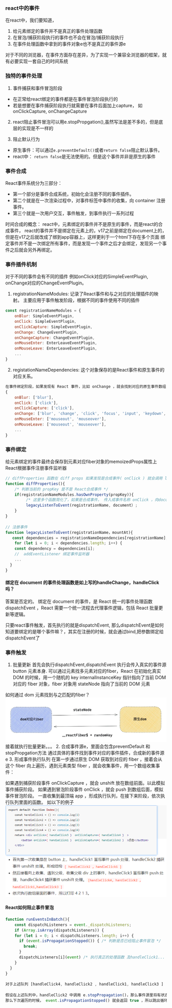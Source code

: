 ### react中的事件

在react中，我们要知道，
1. 给元素绑定的事件并不是真正的事件处理函数
2. 在冒泡/捕获阶段执行的事件也不会在冒泡/捕获阶段执行
3. 在事件处理函数中拿到的事件对象e也不是真正的事件源e


对于不同的浏览器，在事件方面存在差异，为了实现一个兼容全浏览器的框架，就有必要实现一套自己的时间系统


### 独特的事件处理

1. 事件捕获和事件冒泡阶段
- 在正常给react绑定的事件都是在事件冒泡阶段执行的
- 若是想要在事件捕获阶段执行就需要在事件后面加上capture， 如onClickCapture, onChangeCapture
2. react阻止事件冒泡可以用e.stopPropgation(),虽然写法是差不多的，但是底层的实现是不一样的

3. 阻止默认行为
- 原生事件：可以通过`e.preventDefault()`或者`return false`阻止默认事件。
- react中： `return false`是无法使用的。但是这个事件并非是原生的事件

### 事件合成

React事件系统分为三部分：
- 第一个部分是事件合成系统，初始化会注册不同的事件插件。
- 第二个就是在一次渲染过程中，对事件标签中事件的收集，向 container 注册事件。
- 第三个就是一次用户交互，事件触发，到事件执行一系列过程


时间合成的概念： react中，元素绑定的事件并不是原生的事件，而是react的合成事件，
react的事件并不是绑定在元素上的，v17之前是绑定在document上的，但是在v17之后就改成了绑到app容器上，这样更利于一个html下存在多个页面
绑定事件并不是一次绑定所有事件，而是发现一个事件之后才会绑定，发现另一个事件之后就会另外再绑定。

### 事件插件机制
对于不同的事件会有不同的插件
例如onClick对应的SimpleEventPlugin,  onChange对应的ChangeEventPlugin。

1. registrationNameModules: 记录了React事件和与之对应的处理插件的映射。 主要应用于事件触发阶段，根据不同的事件使用不同的插件
```js
const registrationNameModules = {
    onBlur: SimpleEventPlugin,
    onClick: SimpleEventPlugin,
    onClickCapture: SimpleEventPlugin,
    onChange: ChangeEventPlugin,
    onChangeCapture: ChangeEventPlugin,
    onMouseEnter: EnterLeaveEventPlugin,
    onMouseLeave: EnterLeaveEventPlugin,
    ...
}
```
2. registationNameDependencies: 这个对象保存的是React事件和原生事件的对应关系。
```js
在事件绑定阶段，如果发现有 React 事件，比如 onChange ，就会找到对应的原生事件数组，逐一绑定
{
    onBlur: ['blur'],
    onClick: ['click'],
    onClickCapture: ['click'],
    onChange: ['blur', 'change', 'click', 'focus', 'input', 'keydown', 'keyup', 'selectionchange'],
    onMouseEnter: ['mouseout', 'mouseover'],
    onMouseLeave: ['mouseout', 'mouseover'],
    ...
}
```

### 事件绑定


给元素绑定的事件最终会保存到元素对应fiber对象的memoizedProps属性上
React根据事件注册事件监听器
```js
// diffProperties 函数在 diff props 如果发现是合成事件( onClick ) 就会调用 legacyListenToEvent 函数。注册事件监听器
function diffProperties(){
    /* 判断当前的 propKey 是不是 React合成事件 */
    if(registrationNameModules.hasOwnProperty(propKey)){
         /* 这里多个函数简化了，如果是合成事件， 传入成事件名称 onClick ，向document注册事件  */
         legacyListenToEvent(registrationName, document）;
    }
}

// 注册事件
function legacyListenToEvent(registrationName，mountAt){
   const dependencies = registrationNameDependencies[registrationName]; // 根据 onClick 获取  onClick 依赖的事件数组 [ 'click' ]。
    for (let i = 0; i < dependencies.length; i++) {
    const dependency = dependencies[i];
    //  addEventListener 绑定事件监听器
    ...
  }
}

```

#### 绑定在 document 的事件处理函数是如上写的handleChange，handleClick 吗？
答案是否定的。 绑定在 document 的事件，是 React 统一的事件处理函数 dispatchEvent ，React 需要一个统一流程去代理事件逻辑，包括 React 批量更新等逻辑。

只要react事件触发，首先执行的就是dispatchEvent, 那么dispatchEvent是如何知道要绑定的是哪个事件嘛？，其实在注册的时候，就会通过bind,把参数绑定给
dispatchEvent了

### 事件触发

1. 批量更新
首先会执行dispatchEvent,dispatchEvent 执行会传入真实的事件源 button 元素本身.
可以通过元素找多元素对应的fiber，React 在初始化真实 DOM 的时候，用一个随机的 key internalInstanceKey 指针指向了当前 DOM 对应的 fiber 对象，fiber 对象用 stateNode 指向了当前的 DOM 元素

如何通过 dom 元素找到与之匹配的fiber？
![](img/dom-fiber.png)
接着就执行批量更新。。。
2. 合成事件源e，里面会包含preventDefault 和 stopPropgation方法
通过具体的事件找到事件对应的事件插件，合成新的事件源e
3. 形成事件执行队列
在第一步通过原生 DOM 获取到对应的 fiber ，接着会从这个 fiber 向上遍历，遇到元素类型 fiber ，就会收集事件，用一个数组收集事件：

如果遇到捕获阶段事件 onClickCapture ，就会 unshift 放在数组前面。以此模拟事件捕获阶段。
如果遇到冒泡阶段事件 onClick ，就会 push 到数组后面，模拟事件冒泡阶段。
一直收集到最顶端 app ，形成执行队列，在接下来阶段，依次执行队列里面的函数。
如以下的例子
![](img/handleEvent.png)

#### React如何阻止事件冒泡
```js
function runEventsInBatch(){
    const dispatchListeners = event._dispatchListeners;
    if (Array.isArray(dispatchListeners)) {
    for (let i = 0; i < dispatchListeners.length; i++) {
      if (event.isPropagationStopped()) { /* 判断是否已经阻止事件冒泡 */
        break;
      }    
      dispatchListeners[i](event) /* 执行真正的处理函数 及handleClick1... */
    }
  }
}

对于上述队列 [handleClick4, handleClick2 , handleClick1, handleClick3 ]

假设在上述队列中，handleClick2 中调用 e.stopPropagation()，那么事件源里将有状态证明此次事件已经停止冒泡，
那么下次遍历的时候， event.isPropagationStopped() 就会返回 true ，所以跳出循环，handleClick1, handleClick3 将不再执行，模拟了阻止事件冒泡的过程。
```

